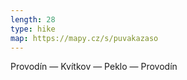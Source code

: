 ```yaml
---
length: 28
type: hike
map: https://mapy.cz/s/puvakazaso
---
```


Provodín — Kvítkov — Peklo — Provodín
